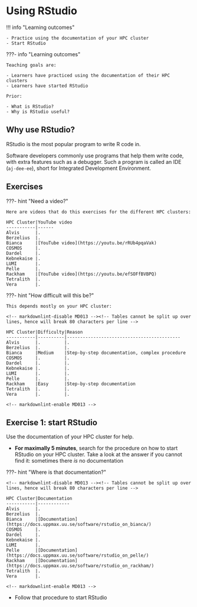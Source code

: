 # Using RStudio

!!! info "Learning outcomes"

    - Practice using the documentation of your HPC cluster
    - Start RStudio

???- info "Learning outcomes"

    Teaching goals are:

    - Learners have practiced using the documentation of their HPC clusters
    - Learners have started RStudio

    Prior:

    - What is RStudio?
    - Why is RStudio useful?


## Why use RStudio?

RStudio is the most popular program to write R code in.

Software developers commonly use programs that help them write
code, with extra features such as a debugger.
Such a program is called an IDE (`aj-dee-ee`),
short for Integrated Development Environment.

## Exercises

???- hint "Need a video?"

    Here are videos that do this exercises for the different HPC clusters:

    HPC Cluster|YouTube video
    -----------|------
    Alvis      |.
    Berzelius  |.
    Bianca     |[YouTube video](https://youtu.be/rRUb4pqaVak)
    COSMOS     |.
    Dardel     |.
    Kebnekaise |.
    LUMI       |.
    Pelle      |.
    Rackham    |[YouTube video](https://youtu.be/efSOFfBVBPQ)
    Tetralith  |.
    Vera       |.

???- hint "How difficult will this be?"

    This depends mostly on your HPC cluster:

    <!-- markdownlint-disable MD013 --><!-- Tables cannot be split up over lines, hence will break 80 characters per line -->

    HPC Cluster|Difficulty|Reason
    -----------|----------|-------------------------------------------
    Alvis      |.         |.
    Berzelius  |.         |.
    Bianca     |Medium    |Step-by-step documentation, complex procedure
    COSMOS     |.         |.
    Dardel     |.         |.
    Kebnekaise |.         |.
    LUMI       |.         |.
    Pelle      |.         |.
    Rackham    |Easy      |Step-by-step documentation
    Tetralith  |.         |.
    Vera       |.         |.

    <!-- markdownlint-enable MD013 -->

## Exercise 1: start RStudio

Use the documentation of your HPC cluster for help.

- **For maximally 5 minutes**, search for the procedure on how to start
  RStudio on your HPC cluster. Take a look at the answer if you
  cannot find it: sometimes there *is* no documentation

???- hint "Where is that documentation?"

    <!-- markdownlint-disable MD013 --><!-- Tables cannot be split up over lines, hence will break 80 characters per line -->

    HPC Cluster|Documentation
    -----------|------------
    Alvis      |.
    Berzelius  |.
    Bianca     |[Documentation](https://docs.uppmax.uu.se/software/rstudio_on_bianca/)
    COSMOS     |.
    Dardel     |.
    Kebnekaise |.
    LUMI       |.
    Pelle      |[Documentation](https://docs.uppmax.uu.se/software/rstudio_on_pelle/)
    Rackham    |[Documentation](https://docs.uppmax.uu.se/software/rstudio_on_rackham/)
    Tetralith  |.
    Vera       |.

    <!-- markdownlint-enable MD013 -->

- Follow that procedure to start RStudio


<!--

.. warning::

   Using RStudio differs between different HPC clusters.

- We also recommend ThinLinc!

On UPPMAX
----------

There is a system installed version, available via the "rstudio" command (you
will get RStudio/1.1.423).

However, we recommend you to use a RStudio module.

.. warning::

   We recommend ThinLinc because the graphics is more effective there!

   **Using ThinLinc**

- ThinLinc app: ``<user>@rackham-gui.uppmax.uu.se``
- ThinLinc in web browser: ``https://rackham-gui.uppmax.uu.se``   This requires 2FA!

- Choose Xfce as the desktop environment (faster)
- start a command line window


   **Using terminal**

- Remember to have X11 installed!
- On Mac

    - install XQuartz

- On Windows

    - Use MobaXterm or


Check for RStudio versions
..........................

Check all available  versions with:

.. code-block:: console

   $ module avail RStudio

.. admonition:: Output at UPPMAX as of March 10 2024
   :class: dropdown

       .. code-block::  console

          [bjornc@rackham5 ~]$ ml av RStudio

          ------------------------------------- /sw/mf/rackham/applications -------------------------------------
             RStudio/1.0.136    RStudio/1.1.423     RStudio/2022.02.0-443    RStudio/2023.06.0-421
             RStudio/1.0.143    RStudio/1.1.463     RStudio/2022.02.3-492    RStudio/2023.06.2-561
             RStudio/1.0.153    RStudio/1.4.1106    RStudio/2022.07.1-554    RStudio/2023.12.1-402 (D)

            Where:
             D:  Default Module

          Use "module spider" to find all possible modules and extensions.
          Use "module keyword key1 key2 ..." to search for all possible modules matching any of the "keys".

- load R_packages
- module load RStudio
- run ``rstudio &`` from the command line, and wait

    - it might take 5-10 minutes for RStudio to start, especially if you loaded R_packages as well, but once it starts, there should be no further delays
    - do *not* start RStudio through the graphical menu system in ThinLinc, this will not have access to loaded modules.
    - if it takes a long time and might be due to that you have saved a lot of workspace

Example:

.. demo::

   .. code:: console

      module load R/4.1.1
      module load RStudio/2023.12.1-402
      rstudio &


   If you're going to run heavier computations within RStudio then you have to remember that you need to do it inside an interactive session on one of the computation nodes, and not on a login node. But if you mostly want to use it as a pretty code editor then you can run it on the login node as well.

   To use RStudio on a compute node, start by asking SLURM for an interactive allocation (within the ThinLink session). E.g.


   .. code:: console

      interactive -A naiss2023-22-44 -p devcore -n 4 -t 10:00


On Bianca
''''''''''

When logging onto Bianca, you are placed on a login node, which nowadays has 2 CPU and a few GB of RAM. This is sufficient for doing some light-weight calculations, but interactive sessions and batch jobs provide access to much more resources and should be requested via the SLURM system.

The desktop client version of ThinLinc does not work for Bianca. Instead you run and login to ThinLinc in the browser:

- <https://bianca.uppmax.uu.se>

On HPC2N
--------

RStudio also exists on Kebnekaise but is only installed on the ThinLinc login nodes and not on the compute nodes (and also not on the regular login nodes accessible with SSH).
Thus, RStudio should only be used for development and very light analysis, since there is no way to submit a job to the compute nodes.

Login to ThinLinc desktop application by providing the following

- server: kebnekaise-tl.hpc2n.umu.se
- username
- password

Alternatively, you can use ThinLinc in the browser: <https://kebnekaise-tl.hpc2n.umu.se:300/>

When in ThinLinc, you can start RStudio either from the menu (version 4.0.4) or from the command line. If you start it from the command line you first need to load R and its prerequisites, but you can pick between several versions this way.


At LUNARC
----------

There are two ways to run RStudio at LUNARC: ThinLinc with Desktop On Demand and through SSH -X.

ThinLinc, DesktopOnDemand
.........................

At LUNARC the recommended way to run RStudio is in Thinlinc with Desktop On Demand. All available versions are in the Applications menu under ``Applications-R``.

.. figure:: ../../img/Cosmos-AppMenu-RStudio.png
   :width: 350
   :align: center


There is a regular version and a "(CPU)" version for each release.

- Regular versions run an Intel 32-core node with a GPU partition, but the wall time limit is 48 hours.
- CPU versions run on an AMD 48-core CPU-only node, and allows users to set a wall time of up to 168 hours (7 days), at the cost of reduced graphical support.

There is no need to pre-load any modules before starting RStudio from the Desktop On Demand ``Applications-R menu``.

If you run from the command line, you will need to load R/4.4.1 (check prerequisite versions of GCC and OpenMPI with ``ml spider R/4.4.1``) and one of the RStudio modules above. Please only launch RStudio from one of the Desktop On Demand terminals, not the front-end terminal in the ``Favorites`` menu.

.. admonition:: ``ml avail`` output at LUNARC as of October 21 2024
   :class: dropdown

       .. code-block::  console

          [<user>@cosmos2 /]$ ml avail RStudio

          --------------------- /sw/easybuild_milan/modules/all/Core ---------------------
               rstudio/2024.04.0-735    rstudio/2024.04.2-764 (D)

           Where:
            D:  Default Module

          If the avail list is too long consider trying:

          "module --default avail" or "ml -d av" to just list the default modules.
          "module overview" or "ml ov" to display the number of modules for each name.

          Use "module spider" to find all possible modules and extensions.
          Use "module keyword key1 key2 ..." to search for all possible modules matching
          any of the "keys".

SSH -X
......

1. Login with SSH -X:

.. code-block:: console

   $ ssh -X <username>@cosmos.lunarc.lu.se
   (<username>@cosmos.lunarc.lu.se) Password:
   (<username>@cosmos.lunarc.lu.se) Enter your Pocket Pass OTP:

2. Load the RStudio module. It can be loaded directly (use ``ml spider rstudio`` to find versions):

.. code-block:: console

   $ ml rstudio/2024.04.2-764

3. Start RStudio:

.. code-block:: console

   $ rstudio

4. After a little while it starts:

.. figure:: ../../img/rstudio-cosmos.png
      :width: 500

At NSC
------

RStudio is installed as a module on Tetralith at NSC. You can either use it by logging with ThinLinc or with SSH -X.

ThinLinc
........

1. Login to ThinLinc desktop application by providing the following

- server: tetralith.nsc.liu.se
- username
- password

Then provide the verification code when prompted.

2. Start a terminal: Click the icon at the bottom (#2) or open with "Applications" -> "System" -> "Xfce Terminal"

3. Find a suitable version of RStudio with "module spider RStudio". The options are currently:

   - RStudio/2023.06.2+561
   - RStudio/2023.09.1+494

4. The RStudio module can be loaded directly:

.. code-block:: console

   module load RStudio/2023.09.1+494

5. Start RStudio

   .. code-block:: console

      [x_birbr@tetralith1 ~]$ rstudio

   or, if there are problems, use

   .. code-block:: console

      rstudio --use-gl=angle

SSH -X
......

1. Login to Tetralith with

.. code-block:: console

   SSH -X <username>@tetralith.nsc.liu.se

Then give password and then verification code when prompted.

2. Find a suitable version of RStudio with "module spider RStudio". The options are currently:

   - RStudio/2023.06.2+561
   - RStudio/2023.09.1+494

3. The RStudio module can be loaded directly:

.. code-block:: console

   module load RStudio/2023.09.1+494

4. Start RStudio

   .. code-block:: console

      [x_birbr@tetralith1 ~]$ rstudio

   or, if there are problems, use

   .. code-block:: console

      rstudio --use-gl=angle

On PDC
------

RStudio is installed on Dardel at PDC. You can use it by logging in with ThinLinc and start it with the gfxlauncher. RStudio is NOT available through regular SSH -X.

1. Login to ThinLinc desktop application by providing the following

- server: dardel-vnc.pdc.kth.se
- username
- key (private)

Then provide the code for the SSH key if/when prompted.

NOTE: if it instead lists password, change it to SSH keys for authentication ("Options" -> "Security" -> "Authentication method" and change to "Public key")

2. In the menu, choose "Applications" -> "PDC Data Analysis" -> "RStudio-R4.4.0"

The gfx-launcher will be shown, and you can choose project id, number of cores, etc.

.. figure:: ../../img/gfx-launcher-studio-dardel.png
      :width: 500

3. Click "start" when you have picked the settings.

4. After some time the job starts and RStudio is opened.

.. figure:: ../../img/rstudio-dardel.png
      :width: 500
-->
